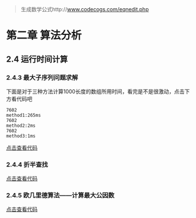 > 生成数学公式http://www.codecogs.com/eqnedit.php

# 第二章 算法分析

## 2.4 运行时间计算	

### 2.4.3 最大子序列问题求解

下面是对于三种方法计算1000长度的数组所用时间，看完是不是很激动，点击下方看代码吧
```
7602
method1:265ms
7602
method2:2ms
7602
method3:1ms
```
[点击查看代码](https://github.com/3440395/DataStructures/blob/master/code/DataStructures/app/src/main/java/com/xk/chapter2/No2_4_3.java)
### 2.4.4 折半查找


[点击查看代码](https://github.com/3440395/DataStructures/blob/master/code/DataStructures/app/src/main/java/com/xk/chapter2/No2_4_4.java)
### 2.4.5 欧几里德算法——计算最大公因数


[点击查看代码](https://github.com/3440395/DataStructures/blob/master/code/DataStructures/app/src/main/java/com/xk/chapter2/No2_4_5.java)
